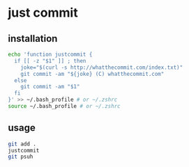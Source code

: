# just commit

## installation

```bash
echo 'function justcommit {
  if [[ -z "$1" ]] ; then
    joke="$(curl -s http://whatthecommit.com/index.txt)"
    git commit -am "${joke} (C) whatthecommit.com"
  else
    git commit -am "$1"
  fi
}' >> ~/.bash_profile # or ~/.zshrc
source ~/.bash_profile # or ~/.zshrc
```

## usage

```bash
git add .
justcommit
git psuh
```
